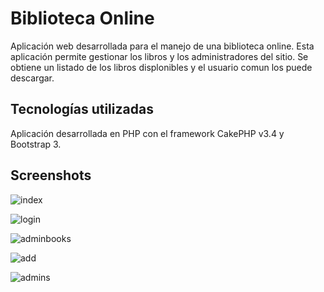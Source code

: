 # Biblioteca Online
Aplicación web desarrollada para el manejo de una biblioteca online. Esta aplicación permite gestionar los libros y los administradores del sitio. Se obtiene un listado de los libros displonibles y el usuario comun los puede descargar.

## Tecnologías utilizadas
Aplicación desarrollada en PHP con el framework CakePHP v3.4 y Bootstrap 3.

## Screenshots
![index](https://cloud.githubusercontent.com/assets/25287008/23461835/42eae7b2-fe6a-11e6-8b84-e6a8e8abfb56.png)


![login](https://cloud.githubusercontent.com/assets/25287008/23462484/bed016c0-fe6c-11e6-837e-88d56e7ccdbc.png)


![adminbooks](https://cloud.githubusercontent.com/assets/25287008/23461856/59acb8fe-fe6a-11e6-8b1f-08e5cb8fd7c5.png)


![add](https://cloud.githubusercontent.com/assets/25287008/23461861/6080459c-fe6a-11e6-8b6c-24e822a6b0d4.png)


![admins](https://cloud.githubusercontent.com/assets/25287008/23461870/67057536-fe6a-11e6-8c95-9b0b33fd6cd5.png)
